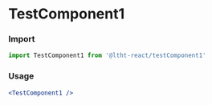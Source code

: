 
# TestComponent1

<!-- STORY -->

### Import

```js
import TestComponent1 from '@ltht-react/testComponent1'
```

### Usage

```jsx
<TestComponent1 />
```
  